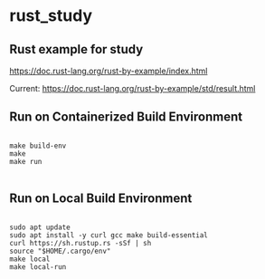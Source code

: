 # rust_study

## Rust example for study 
https://doc.rust-lang.org/rust-by-example/index.html

Current:
https://doc.rust-lang.org/rust-by-example/std/result.html

## Run on Containerized Build Environment
<pre>
<code>
make build-env
make
make run
</code>
</pre>
  
## Run on Local Build Environment
<pre>
<code>
sudo apt update
sudo apt install -y curl gcc make build-essential
curl https://sh.rustup.rs -sSf | sh
source "$HOME/.cargo/env"
make local
make local-run
</code>
</pre>
  
